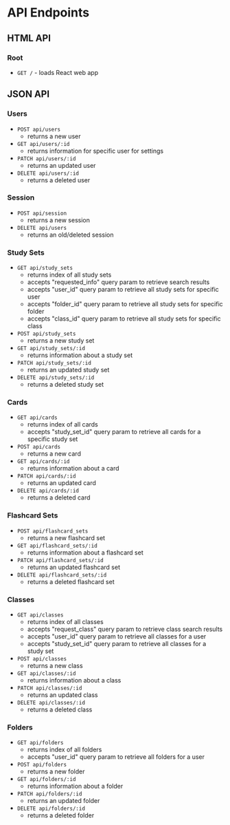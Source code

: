 # API Endpoints 

## HTML API 

### Root

- `GET /` - loads React web app

## JSON API

### Users 

- `POST api/users`
  - returns a new user
- `GET api/users/:id` 
  - returns information for specific user for settings
- `PATCH api/users/:id`
  - returns an updated user
- `DELETE api/users/:id` 
  - returns a deleted user

### Session

- `POST api/session`
  - returns a new session
- `DELETE api/users`
  - returns an old/deleted session

### Study Sets 

- `GET api/study_sets`
  - returns index of all study sets 
  - accepts "requested_info" query param to retrieve search results
  - accepts "user_id" query param to retrieve all study sets for specific user
  - accepts "folder_id" query param to retrieve all study sets for specific folder
  - accepts "class_id" query param to retrieve all study sets for specific class
- `POST api/study_sets`
  - returns a new study set
- `GET api/study_sets/:id`
  - returns information about a study set
- `PATCH api/study_sets/:id`
  - returns an updated study set
- `DELETE api/study_sets/:id`
  - returns a deleted study set

### Cards 

- `GET api/cards`
  - returns index of all cards
  - accepts "study_set_id" query param to retrieve all cards for a specific study set
- `POST api/cards` 
  - returns a new card 
- `GET api/cards/:id`
  - returns information about a card
- `PATCH api/cards/:id`
  - returns an updated card 
- `DELETE api/cards/:id`
  - returns a deleted card

### Flashcard Sets 

- `POST api/flashcard_sets`
  - returns a new flashcard set
- `GET api/flashcard_sets/:id`
  - returns information about a flashcard set
- `PATCH api/flashcard_sets/:id` 
  - returns an updated flashcard set
- `DELETE api/flashcard_sets/:id` 
  - returns a deleted flashcard set

### Classes 

- `GET api/classes`
  - returns index of all classes 
  - accepts "request_class" query param to retrieve class search results
  - accepts "user_id" query param to retrieve all classes for a user 
  - accepts "study_set_id" query param to retrieve all classes for a study set
- `POST api/classes`
  - returns a new class
- `GET api/classes/:id`
  - returns information about a class
- `PATCH api/classes/:id`
  - returns an updated class
- `DELETE api/classes/:id` 
  - returns a deleted class

### Folders 

- `GET api/folders`
  - returns index of all folders 
  - accepts "user_id" query param to retrieve all folders for a user 
- `POST api/folders`
  - returns a new folder
- `GET api/folders/:id`
  - returns information about a folder
- `PATCH api/folders/:id`
  - returns an updated folder
- `DELETE api/folders/:id`
  - returns a deleted folder
